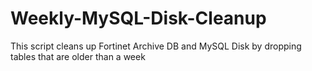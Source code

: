 # Weekly-MySQL-Disk-Cleanup
This script cleans up Fortinet Archive DB and MySQL Disk by dropping tables that are older than a week
